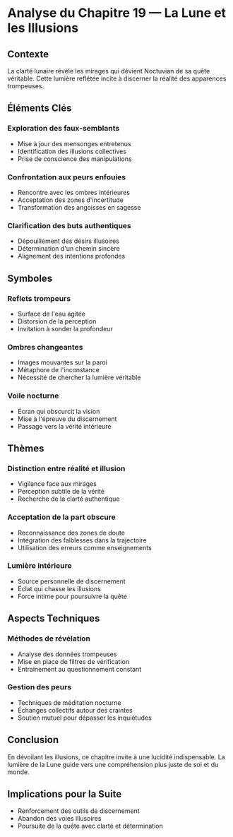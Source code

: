 # Analyse du Chapitre 19 — La Lune et les Illusions

## Contexte
La clarté lunaire révèle les mirages qui dévient Noctuvian de sa quête véritable. Cette lumière reflétée incite à discerner la réalité des apparences trompeuses.

## Éléments Clés

### Exploration des faux-semblants
- Mise à jour des mensonges entretenus
- Identification des illusions collectives
- Prise de conscience des manipulations

### Confrontation aux peurs enfouies
- Rencontre avec les ombres intérieures
- Acceptation des zones d'incertitude
- Transformation des angoisses en sagesse

### Clarification des buts authentiques
- Dépouillement des désirs illusoires
- Détermination d'un chemin sincère
- Alignement des intentions profondes

## Symboles

### Reflets trompeurs
- Surface de l'eau agitée
- Distorsion de la perception
- Invitation à sonder la profondeur

### Ombres changeantes
- Images mouvantes sur la paroi
- Métaphore de l'inconstance
- Nécessité de chercher la lumière véritable

### Voile nocturne
- Écran qui obscurcit la vision
- Mise à l'épreuve du discernement
- Passage vers la vérité intérieure

## Thèmes

### Distinction entre réalité et illusion
- Vigilance face aux mirages
- Perception subtile de la vérité
- Recherche de la clarté authentique

### Acceptation de la part obscure
- Reconnaissance des zones de doute
- Intégration des faiblesses dans la trajectoire
- Utilisation des erreurs comme enseignements

### Lumière intérieure
- Source personnelle de discernement
- Éclat qui chasse les illusions
- Force intime pour poursuivre la quête

## Aspects Techniques

### Méthodes de révélation
- Analyse des données trompeuses
- Mise en place de filtres de vérification
- Entraînement au questionnement constant

### Gestion des peurs
- Techniques de méditation nocturne
- Échanges collectifs autour des craintes
- Soutien mutuel pour dépasser les inquiétudes

## Conclusion
En dévoilant les illusions, ce chapitre invite à une lucidité indispensable. La lumière de la Lune guide vers une compréhension plus juste de soi et du monde.

## Implications pour la Suite
- Renforcement des outils de discernement
- Abandon des voies illusoires
- Poursuite de la quête avec clarté et détermination
